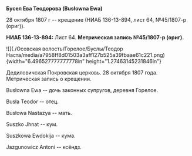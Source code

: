 **Бусел Ева Теодорова (Busłowna Ewa)**

28 октября 1807 г -- крещение (НИАБ 136-13-894, лист 64, №45/1807-р
(ориг)).

**НИАБ 136-13-894:** Лист 64. **Метрическая запись №45/1807-р (ориг).**

![](./Осовская волость/Горелое/Буслы/Теодор Наста/media/a7958ff8d01503a3aff127b525a39fbaae61c221.png){width="6.496527777777778in"
height="1.27463145231846in"}

Дедиловичская Покровская церковь. 28 октября 1807 года. Метрическая
запись о крещении.

Busłowna Ewa -- дочь законных супругов, деревня Горелое.

Busła Teodor -- отец.

Busłowa Nastazya -- мать.

Suszko Jhnat -- кум.

Suszkowa Ewdokija -- кума.

Jazgunowicz Antoni -- ксёндз.

